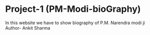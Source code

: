 # Project-1 (PM-Modi-bioGraphy)
In this website we have to show biography of P.M. Narendra modi ji </br>
Author- Ankit Sharma
